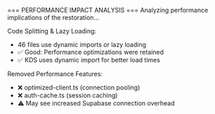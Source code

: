 === PERFORMANCE IMPACT ANALYSIS ===
Analyzing performance implications of the restoration...

Code Splitting & Lazy Loading:

- 46 files use dynamic imports or lazy loading
- ✅ Good: Performance optimizations were retained
- ✅ KDS uses dynamic import for better load times

Removed Performance Features:

- ❌ optimized-client.ts (connection pooling)
- ❌ auth-cache.ts (session caching)
- ⚠️ May see increased Supabase connection overhead
